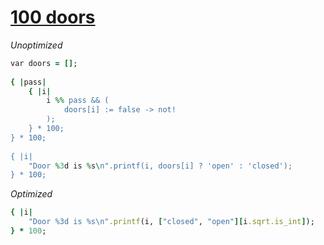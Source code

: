 [1]: http://rosettacode.org/wiki/100_doors

# [100 doors][1]

*Unoptimized*

```ruby
var doors = [];
 
{ |pass|
    { |i|
        i %% pass && (
            doors[i] := false -> not!
        );
    } * 100;
} * 100;
 
{ |i|
    "Door %3d is %s\n".printf(i, doors[i] ? 'open' : 'closed');
} * 100;
```


*Optimized*

```ruby
{ |i|
    "Door %3d is %s\n".printf(i, ["closed", "open"][i.sqrt.is_int]);
} * 100;
```